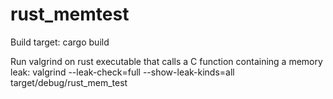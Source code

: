 # rust_memtest
Build target:
    cargo build

Run valgrind on rust executable that calls a C function containing a memory leak: 
    valgrind --leak-check=full --show-leak-kinds=all target/debug/rust_mem_test
